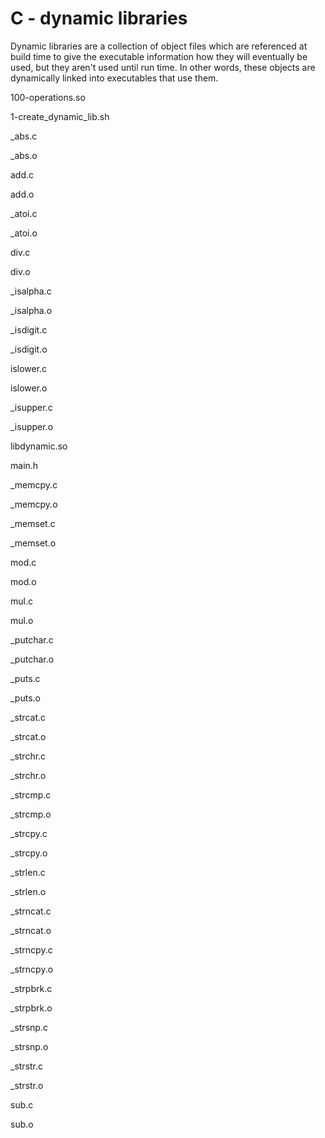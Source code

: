 # C - dynamic libraries

Dynamic libraries are a collection of object files which are referenced at build time to give the executable information how they will eventually be used, but they aren't used until run time. In other words, these objects are dynamically linked into executables that use them.

100-operations.so

1-create_dynamic_lib.sh

_abs.c

_abs.o

add.c

add.o

_atoi.c

_atoi.o

div.c

div.o

_isalpha.c

_isalpha.o

_isdigit.c

_isdigit.o

islower.c

islower.o

_isupper.c

_isupper.o

libdynamic.so

main.h

_memcpy.c

_memcpy.o

_memset.c

_memset.o

mod.c

mod.o

mul.c

mul.o

_putchar.c

_putchar.o

_puts.c

_puts.o

_strcat.c

_strcat.o

_strchr.c

_strchr.o

_strcmp.c

_strcmp.o

_strcpy.c

_strcpy.o

_strlen.c

_strlen.o

_strncat.c

_strncat.o

_strncpy.c

_strncpy.o

_strpbrk.c

_strpbrk.o

_strsnp.c

_strsnp.o

_strstr.c

_strstr.o

sub.c

sub.o
